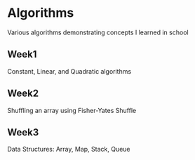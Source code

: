 # Algorithms

Various algorithms demonstrating concepts I learned in school

## Week1

Constant, Linear, and Quadratic algorithms 

## Week2

Shuffling an array using Fisher-Yates Shuffle

## Week3

Data Structures: Array, Map, Stack, Queue